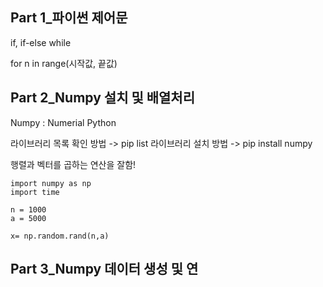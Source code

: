 ## Part 1_파이썬 제어문
if, if-else
while

for n in range(시작값, 끝값)


## Part 2_Numpy 설치 및 배열처리
Numpy : Numerial Python 

라이브러리 목록 확인 방법 -> pip list
라이브러리 설치 방법 -> pip install numpy

행렬과 벡터를 곱하는 연산을 잘함!

```
import numpy as np
import time

n = 1000
a = 5000

x= np.random.rand(n,a)
```


## Part 3_Numpy 데이터 생성 및 연